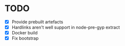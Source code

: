 TODO
====

 - [x] Provide prebuilt artefacts
 - [x] Hardlinks aren't well support in node-pre-gyp extract
 - [x] Docker build
 - [x] Fix bootstrap

